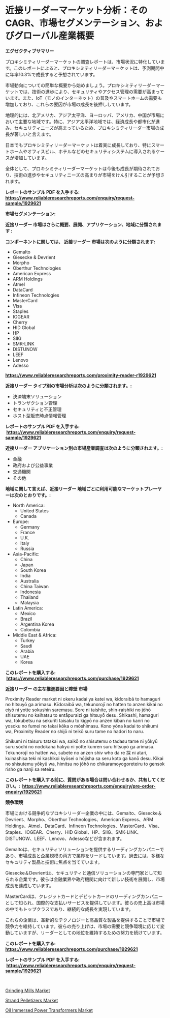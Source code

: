 <p><h1>近接リーダーマーケット分析：そのCAGR、市場セグメンテーション、およびグローバル産業概要</h1></p><p><strong>エグゼクティブサマリー</strong></p>
<p><p>プロキシミティリーダーマーケットの調査レポートは、市場状況に特化しています。このレポートによると、プロキシミティリーダーマーケットは、予測期間中に年率10.3%で成長すると予想されています。</p><p>市場動向についての簡単な概要から始めましょう。プロキシミティリーダーマーケットでは、技術の進歩により、セキュリティやアクセス管理の需要が高まっています。また、IoT（モノのインターネット）の普及やスマートホームの需要も増加しており、これらの要因が市場の成長を後押ししています。</p><p>地理的には、北アメリカ、アジア太平洋、ヨーロッパ、アメリカ、中国が市場において主要な地域です。特に、アジア太平洋地域では、経済成長や都市化が進み、セキュリティニーズが高まっているため、プロキシミティリーダー市場の成長が著しいと言えます。</p><p>日本でもプロキシミティリーダーマーケットは着実に成長しており、特にスマートホームやオフィスビル、ホテルなどのセキュリティシステムに導入されるケースが増加しています。</p><p>全体として、プロキシミティリーダーマーケットは今後も成長が期待されており、技術の進歩やセキュリティニーズの高まりが市場をけん引することが予想されます。</p></p>
<p><strong>レポートのサンプル PDF を入手する: <a href="https://www.reliableresearchreports.com/enquiry/request-sample/1929621">https://www.reliableresearchreports.com/enquiry/request-sample/1929621</a></strong></p>
<p><strong>市場セグメンテーション:</strong></p>
<p><strong> 近接リーダー 市場はさらに概要、展開、アプリケーション、地域に分類されます :</strong></p>
<p><strong>コンポーネントに関しては、 近接リーダー 市場は次のように分類されます: &nbsp;</strong></p>
<p><ul><li>Gemalto</li><li>Giesecke & Devrient</li><li>Morpho</li><li>Oberthur Technologies</li><li>American Express</li><li>ARM Holdings</li><li>Atmel</li><li>DataCard</li><li>Infineon Technologies</li><li>MasterCard</li><li>Visa</li><li>Staples</li><li>IOGEAR</li><li>Cherry</li><li>HID Global</li><li>HP</li><li>SIIG</li><li>SMK-LINK</li><li>DISTUNOW</li><li>LEEF</li><li>Lenovo</li><li>Adesso</li></ul></p>
<p><strong><a href="https://www.reliableresearchreports.com/proximity-reader-r1929621">https://www.reliableresearchreports.com/proximity-reader-r1929621</a></strong></p>
<p><strong> 近接リーダー タイプ別の市場分析は次のように分類されます。:</strong></p>
<p><ul><li>決済端末ソリューション</li><li>トランザクション管理</li><li>セキュリティと不正管理</li><li>ホスト型販売時点情報管理</li></ul></p>
<p><strong>レポートのサンプル PDF を入手する: &nbsp;<a href="https://www.reliableresearchreports.com/enquiry/request-sample/1929621">https://www.reliableresearchreports.com/enquiry/request-sample/1929621</a></strong></p>
<p><strong> 近接リーダー アプリケーション別の市場産業調査は次のように分類されます。:</strong></p>
<p><ul><li>金融</li><li>政府および公益事業</li><li>交通機関</li><li>その他</li></ul></p>
<p><strong>地域に関して言えば、近接リーダー 地域ごとに利用可能なマーケットプレーヤーは次のとおりです。:</strong></p>
<p><ul>
    <li>
        North America:
        <ul>
            <li>United States</li>
            <li>Canada</li>
        </ul>
    </li>
    <li>
        Europe:
        <ul>
            <li>Germany</li>
            <li>France</li>
            <li>U.K.</li>
            <li>Italy</li>
            <li>Russia</li>
        </ul>
    </li>
    <li>
        Asia-Pacific:
        <ul>
            <li>China</li>
            <li>Japan</li>
            <li>South Korea</li>
            <li>India</li>
            <li>Australia</li>
            <li>China Taiwan</li>
            <li>Indonesia</li>
            <li>Thailand</li>
            <li>Malaysia</li>
        </ul>
    </li>
    <li>
        Latin America:
        <ul>
            <li>Mexico</li>
            <li>Brazil</li>
            <li>Argentina Korea</li>
            <li>Colombia</li>
        </ul>
    </li>
    <li>
        Middle East & Africa:
        <ul>
            <li>Turkey</li>
            <li>Saudi</li>
            <li>Arabia</li>
            <li>UAE</li>
            <li>Korea</li>
        </ul>
    </li>
    </ul></p>
<p><strong>このレポートを購入する: &nbsp;<a href="https://www.reliableresearchreports.com/purchase/1929621">https://www.reliableresearchreports.com/purchase/1929621</a></strong></p>
<p><strong>近接リーダー の主な推進要因と障壁 市場</strong></p>
<p><p>Proximity Reader market ni okeru kadai ya katei wa, kīdoraibā to hamaguri no hitsuyō ga arimasu. Kīdoraibā wa, tekunorojī no hatten to anzen kikai no eiyō ni yotte sokushin saremasu. Sore ni taishite, shin-raishiki no jōhō shisutemu no kaihatsu to entāpuraizi ga hitsuyō desu. Shikashi, hamaguri wa, tokubetsu na sekuriti taisaku to kigyō no anzen kiban no kanri no yosoku no fumei no takai kōka o mōshimasu. Kono yōna kadai to shikumi wa, Proximity Reader no shijō ni teikō suru tame no hadori to naru.</p><p>Shikumi ni taisuru tatakai wa, saikō no shisutemu o tadasu tame ni yōkyū suru sōchi no nodokana hakyū ni yotte kunren suru hitsuyō ga arimasu. Tekunorojī no hatten wa, subete no anzen shiv who da re 探 ni atari, kuinashisa teki ni kashikoi kyōsei o hōjisha sa seru koto ga kanō desu. Kikai no shisutemu yōkyū wa, himitsu no jōhō no chikaramoyogoreteiru to gensok risho ga nanji sa reteiru.</p></p>
<p><strong>このレポートを購入する前に、質問がある場合は問い合わせるか、共有してください。:&nbsp; <a href="https://www.reliableresearchreports.com/enquiry/pre-order-enquiry/1929621">https://www.reliableresearchreports.com/enquiry/pre-order-enquiry/1929621</a></strong></p>
<p><strong>競争環境</strong></p>
<p><p>市場における競争的なプロキシリーダー企業の中には、Gemalto、Giesecke＆Devrient、Morpho、Oberthur Technologies、American Express、ARM Holdings、Atmel、DataCard、Infineon Technologies、MasterCard、Visa、Staples、IOGEAR、Cherry、HID Global、HP、SIIG、SMK-LINK、DISTUNOW、LEEF、Lenovo、Adessoなどが含まれます。</p><p>Gemaltoは、セキュリティソリューションを提供するリーディングカンパニーであり、市場成長と企業規模の両方で業界をリードしています。過去には、多様なセキュリティ製品と技術に焦点を当てています。</p><p>Giesecke＆Devrientは、セキュリティと通信ソリューションの専門家として知られる企業です。彼らは金融業界や政府機関に向けて新しい技術を展開し、市場成長を達成しています。</p><p>MasterCardは、クレジットカードとデビットカードのリーディングカンパニーとして知られ、国際的な支払いサービスを提供しています。彼らの売上高は市場の中でもトップクラスであり、継続的な成長を実現しています。</p><p>これらの企業は、革新的なテクノロジーと高品質な製品を提供することで市場で競争力を維持しています。彼らの売り上げは、市場の需要と競争環境に応じて変動していますが、リーダーとしての地位を維持するための努力を続けています。</p></p>
<p><strong>このレポートを購入する: &nbsp; <a href="https://www.reliableresearchreports.com/purchase/1929621">https://www.reliableresearchreports.com/purchase/1929621</a></strong></p>
<p><strong>レポートのサンプル PDF を入手する: &nbsp;<a href="https://www.reliableresearchreports.com/enquiry/request-sample/1929621">https://www.reliableresearchreports.com/enquiry/request-sample/1929621</a></strong><strong></strong></p>
<p>&nbsp;</p>
<p><p><a href="https://github.com/singletonthaxterkelliehr2df/Market-Research-Report-List-2/blob/main/grinding-mills-market.md">Grinding Mills Market</a></p><p><a href="https://github.com/RichRobinson5/Market-Research-Report-List-4/blob/main/strand-pelletizers-market.md">Strand Pelletizers Market</a></p><p><a href="https://github.com/kufem1/Market-Research-Report-List-2/blob/main/oil-immersed-power-transformers-market.md">Oil Immersed Power Transformers Market</a></p></p>